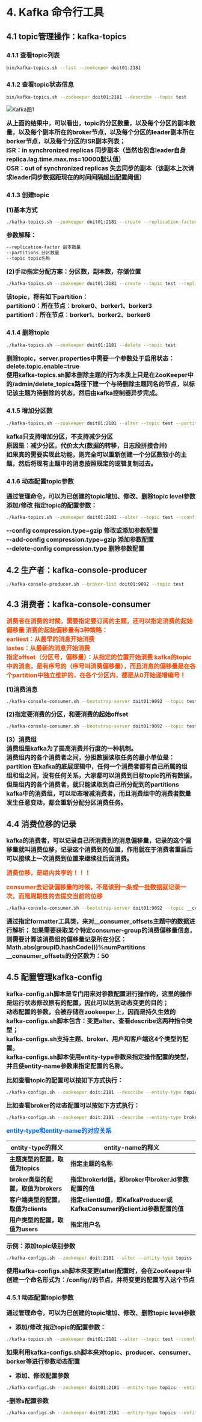 # 4. Kafka 命令行工具

## 4.1 topic管理操作：kafka-topics

### 4.1.1 查看topic列表

```sh
bin/kafka-topics.sh --list --zookeeper doit01:2181
```

### 4.1.2 查看topic状态信息

```sh
bin/kafka-topics.sh --zookeeper doit01:2181 --describe --topic test
```

![Kafka图1](https://cdn.jsdelivr.net/gh/YiYuTET/ImageStorage/202304132030431.png)

<font size=3><b>从上面的结果中，可以看出，topic的分区数量，以及每个分区的副本数量，以及每个副本所在的broker节点，以及每个分区的leader副本所在borker节点，以及每个分区的ISR副本列表；  
ISR：in synchronized replicas 同步副本（当然也包含leader自身replica.lag.time.max.ms=10000默认值）    
OSR：out of synchronized replicas 失去同步的副本（该副本上次请求leader同步数据距现在的时间间隔超出配置阈值）
</b></font>


### 4.1.3 创建topic

<font size=3><b>(1)基本方式
</b></font>

```sh
./kafka-topics.sh --zookeeper doit01:2181 --create --replication-factor 3 --partitions 3 --topic test
```
<font size=3><b>参数解释：</b></font>

```sh
--replication-factor 副本数量
--partitions 分区数量
--topic topic名称
```
<font size=3><b>(2)手动指定分配方案：分区数，副本数，存储位置
</b></font>

```sh
./kafka-topics.sh --zookeeper doit01:2181 --create --topic test --replica-assignment 0:1:3,1:2:6
```

<font size=3><b>该topic，将有如下partition：  
partition0：所在节点：broker0、borker1、borker3     
partition1：所在节点：borker1、borker2、borker6
</b></font>



### 4.1.4 删除topic

```sh
./kafka-topics.sh --zookeeper doit01:2181 --delete --topic test
```

<font size=3><b>删除topic，server.properties中需要一个参数处于启用状态：delete.topic.enable=true  
使用kafka-topics.sh脚本删除主题的行为本质上只是在ZooKeeper中的/admin/delete_topics路径下建一个与待删除主题同名的节点，以标记该主题为待删除的状态，然后由kafka控制器异步完成。
</b></font>



### 4.1.5 增加分区数

```sh
./kafka-topics.sh --zookeeper doit01:2181 --alter --topic test --partitions 3
```

<font size=3><b>kafka只支持增加分区，不支持减少分区    
原因是：减少分区，代价太大(数据的转移，日志段拼接合并)    
如果真的需要实现此功能，则完全可以重新创建一个分区数较小的主题，然后将现有主题中的消息按照既定的逻辑复制过去。
</b></font>



### 4.1.6 动态配置topic参数

<font size=3><b>通过管理命令，可以为已创建的topic增加、修改、删除topic level参数
添加/修改  指定topic的配置参数：
</b></font>

```sh
./kafka-topics.sh --zookeeper doit01:2181 --alter --topic test --connfig compression.type=gzip
```

<font size=3><b>--config compression.type=gzip 修改或添加参数配置  
--add-config compression.type=gzip 添加参数配置      
--delete-config compression.type 删除参数配置
</b></font>




## 4.2 生产者：kafka-console-producer

```sh
./kafka-console-producer.sh --broker-list doit01:9092 --topic test
```



## 4.3 消费者：kafka-console-consumer

<font color=OrangeRed size=3><b>消费者在消费的时候，需要指定要订阅的主题，还可以指定消费的起始偏移量
消费的起始偏移量有3种策略：   
earliest：从最早的消息开始消费    
lastes：从最新的消息开始消费    
指定offset（分区号，偏移量）：从指定的位置开始消费
kafka的topic中的消息，是有序号的（序号叫消费偏移量），而且消息的偏移量是在各个partition中独立维护的，在各个分区内，都是从0开始递增编号！
</b></font>

<font size=3><b>(1)消费消息
</b></font>

```sh
./kafka-console-consumer.sh --bootstrap-server doit01:9092 --topic test --from-beginning
```

<font size=3><b>(2)指定要消费的分区，和要消费的起始offset
</b></font>

```sh
./kafka-console-consumer.sh --bootstrap-server doit01:9092 --topic test --offset 2 --partition 0
```

<font size=3><b>(3）消费组    
消费组是kafka为了提高消费并行度的一种机制。    
消费组内的各个消费者之间，分担数据读取任务的最小单位是：partition
在kafka的底层逻辑中，任何一个消费者都有自己所属的组     
组和组之间，没有任何关系，大家都可以消费到目标topic的所有数据，但是组内的各个消费者，就只能读取到自己所分配到的partitions     
kafka中的消费组，可以动态增减消费者，而且消费组中的消费者数量发生任意变动，都会重新分配分区消费任务。
</b></font>



## 4.4 消费位移的记录

<font size=3><b>kafka的消费者，可以记录自己所消费到的消息偏移量，记录的这个偏移量就叫消费位移，记录这个消费到的位置，作用就在于消费者重启后可以接续上一次消费到位置来继续往后面消费。
</b></font>

<font color=OrangeRed size=3><b>消费位移，是组内共享的！！！
</b></font>

<font color=OrangeRed size=3><b>consumer去记录偏移量的时候，不是读到一条或一批数据就记录一次，而是周期性的去提交当前的位移
</b></font>


```sh
./kafka-console-consumer.sh --bootstrap-server doit01:9092 --topic __consumer_offsets --formatter "kafka.coordinator.group.GroupMetadataManager\$OffsetsMessageFormatter"
```

<font size=3><b>通过指定formatter工具类，来对__consumer_offsets主题中的数据进行解析；
如果需要获取某个特定consumer-group的消费偏移量信息，则需要计算该消费组的偏移量记录所在分区：Math.abs(groupID.hashCode())%numPartitions  
\_\_consumer_offsets的分区数为：50
</b></font>



## 4.5 配置管理kafka-config

<font size=3><b>kafka-config.sh脚本是专门用来对参数配置进行操作的，这里的操作是运行状态修改原有的配置，因此可以达到动态变更的目的；    
动态配置的参数，会被存储在zookeeper上，因而是持久生效的    
kafka-configs.sh脚本包含：变更alter、查看describe这两种指令类型；  
kafka-configs.sh支持主题、broker、用户和客户端这4个类型的配置。   
kafka-configs.sh脚本使用entity-type参数来指定操作配置的类型，并且使entity-name参数来指定配置的名称。
</b></font>

<font size=3><b>比如查看topic的配置可以按如下方式执行：
</b></font>

```sh
./kafka-configs.sh --zookeeper doit:2181 --describe --entity-type topics --entity-name tpc_2
```

<font size=3><b>比如查看broker的动态配置可以按如下方式执行：
</b></font>

```sh
./kafka-configs.sh --zookeeper doit:2181 --describe --entity-type brokers --entity-name tpc_2
```

<font color=#0066FF size=3><b>entity-type和entity-name的对应关系
</b></font>

| **entity-type的释义**               | **entity-name的释义**                                        |
| ----------------------------------- | ------------------------------------------------------------ |
| **主题类型的配置，取值为topics**    | **指定主题的名称**                                           |
| **broker类型的配置，取值为brokers** | **指定brokerId值，即broker中broker.id参数配置的值**          |
| **客户端类型的配置，取值为clients** | **指定clientId值，即KafkaProducer或KafkaConsumer的client.id参数配置的值** |
| **用户类型的配置，取值为users**     | **指定用户名**                                               |



<font size=3><b>示例：添加topic级别参数
</b></font>

```sh
./kafka-configs.sh --zookeeper doit:2181 --alter --entity-type topics --entity-name tpc22 --add-config cleanup.policy=compact,max.message.bytes=10000
```
<font size=3><b>使用kafka-configs.sh脚本来变更(alter)配置时，会在ZooKeeper中创建一个命名形式为：/config/<entity-type>/<entity name>的节点，并将变更的配置写入这个节点
</b></font>

### 4.5.1 动态配置topic参数

<font size=3><b>通过管理命令，可以为已创建的topic增加、修改、删除topic level参数</b></font>

- <font size=3><b>添加/修改  指定topic的配置参数：
</b></font>

```sh
./kafka-topics.sh --zookeeper doit01:2181 --alter --topic test --connfig compression.type=gzip
```

<font size=3><b>如果利用kafka-configs.sh脚本来对topic、producer、consumer、borker等进行参数动态配置</b></font>

- <font size=3><b>添加、修改配置参数
</b></font>

```sh
./kafka-configs.sh --zookeeper doit01:2181 --entity-type topics --entity-name tpc_1 --alter --add-config compression.type=gzip
```

<font size=3><b>
-删除s配置参数
</b></font>

```sh
./kafka-configs.sh --zookeeper doit01:2181 --entity-type topics --entity-name tpc_1 --alter --delete-config compression.type
```

